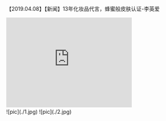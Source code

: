 【2019.04.08】【新闻】13年化妆品代言，蜂蜜般皮肤认证-李英爱           
<div class="embed-container">
  <iframe
      src="https://video.h5.weibo.cn/1034:4359661735067020/4359662646217664"
      width="335"
      height="240"
      frameborder="0"
      allowfullscreen="">
  </iframe>
</div>                                       
![pic](./1.jpg)          
![pic](./2.jpg)          
 

